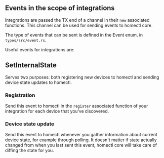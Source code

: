 ## Events in the scope of integrations

Integrations are passed the TX end of a channel in their `new` associated functions. This channel can be used for sending events to homectl core.

The type of events that can be sent is defined in the Event enum,
in `types/src/event.rs`.

Useful events for integrations are:

## SetInternalState
Serves two purposes: both registering new devices to homectl and sending device state updates to homectl.

### Registration
Send this event to homectl in the `register` associated function of your
integration for each device that you've discovered.

### Device state update
Send this event to homectl whenever you gather information about current
device state, for example through polling. It doesn't matter if state actually
changed from when you last sent this event, homectl core will take care of
diffing the state for you.
